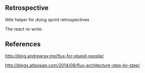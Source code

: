 ## Retrospective

little helper for doing sprint retrospectives

The react re-write.

## References

http://blog.andrewray.me/flux-for-stupid-people/

http://blogs.atlassian.com/2014/08/flux-architecture-step-by-step/



